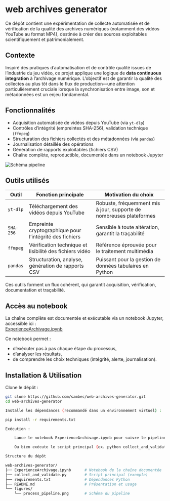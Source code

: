 # web archives generator

Ce dépôt contient une expérimentation de collecte automatisée et de vérification de la qualité des archives numériques (notamment des vidéos YouTube au format MP4), destinée à créer des sources exploitables scientifiquement et patrimonialement.

##  Contexte

Inspiré des pratiques d’automatisation et de contrôle qualité issues de l’industrie du jeu vidéo, ce projet applique une logique de **data continuous integration** à l’archivage numérique. L’objectif est de garantir la qualité des collectes au plus tôt dans le flux de production—une attention particulièrement cruciale lorsque la synchronisation entre image, son et métadonnées est un enjeu fondamental.

##  Fonctionnalités

- Acquisition automatisée de vidéos depuis YouTube (via `yt-dlp`)
- Contrôles d’intégrité (empreintes SHA-256), validation technique (`ffmpeg`)
- Structuration des fichiers collectés et des métadonnées (via `pandas`)
- Journalisation détaillée des opérations
- Génération de rapports exploitables (fichiers CSV)
- Chaîne complète, reproductible, documentée dans un notebook Jupyter

![Schéma pipeline](figures/process_pipeline.png)

##  Outils utilisés

| Outil       | Fonction principale | Motivation du choix |
|-------------|---------------------|----------------------|
| `yt-dlp`    | Téléchargement des vidéos depuis YouTube | Robuste, fréquemment mis à jour, supporte de nombreuses plateformes |
| `SHA-256`   | Empreinte cryptographique pour l’intégrité des fichiers | Sensible à toute altération, garantit la traçabilité |
| `ffmpeg`    | Vérification technique et lisibilité des fichiers vidéo | Référence éprouvée pour le traitement multimédia |
| `pandas`    | Structuration, analyse, génération de rapports CSV | Puissant pour la gestion de données tabulaires en Python |

Ces outils forment un flux cohérent, qui garantit acquisition, vérification, documentation et traçabilité.

##  Accès au notebook

La chaîne complète est documentée et exécutable via un notebook Jupyter, accessible ici :  
[ExperienceArchivage.ipynb](https://github.com/sambec/web-archives-generator/blob/main/ExperienceArchivage.ipynb)

Ce notebook permet :
- d’exécuter pas à pas chaque étape du processus,
- d’analyser les résultats,  
- de comprendre les choix techniques (intégrité, alerte, journalisation).

##  Installation & Utilisation

Clone le dépôt :
```bash
git clone https://github.com/sambec/web-archives-generator.git
cd web-archives-generator

Installe les dépendances (recommandé dans un environnement virtuel) :

pip install -r requirements.txt

Exécution :

    Lance le notebook ExperienceArchivage.ipynb pour suivre le pipeline complet

    Ou bien exécute le script principal (ex. python collect_and_validate.py) pour automatiser le processus

Structure du dépôt

web-archives-generator/
├── ExperienceArchivage.ipynb      # Notebook de la chaîne documentée
├── collect_and_validate.py        # Script principal (exemple)
├── requirements.txt               # Dépendances Python
├── README.md                      # Présentation et usage
└── figures/
    └── process_pipeline.png       # Schéma du pipeline